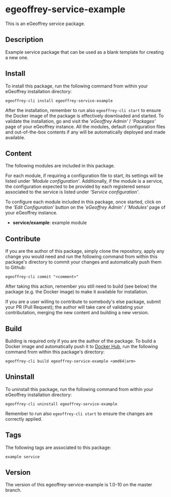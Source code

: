 # egeoffrey-service-example

This is an eGeoffrey service package.

## Description

Example service package that can be used as a blank template for creating a new one.

## Install

To install this package, run the following command from within your eGeoffrey installation directory:
```
egeoffrey-cli install egeoffrey-service-example
```
After the installation, remember to run also `egeoffrey-cli start` to ensure the Docker image of the package is effectively downloaded and started.
To validate the installation, go and visit the *'eGeoffrey Admin'* / *'Packages'* page of your eGeoffrey instance. All the modules, default configuration files and out-of-the-box contents if any will be automatically deployed and made available.
## Content

The following modules are included in this package.

For each module, if requiring a configuration file to start, its settings will be listed under *'Module configuration'*. Additionally, if the module is a service, the configuration expected to be provided by each registered sensor associated to the service is listed under *'Service configuration'*.

To configure each module included in this package, once started, click on the *'Edit Configuration'* button on the *'eGeoffrey Admin'* / *'Modules'* page of your eGeoffrey instance.
- **service/example**: example module

## Contribute

If you are the author of this package, simply clone the repository, apply any change you would need and run the following command from within this package's directory to commit your changes and automatically push them to Github:
```
egeoffrey-cli commit "<comment>"
```
After taking this action, remember you still need to build (see below) the package (e.g. the Docker image) to make it available for installation.

If you are a user willing to contribute to somebody's else package, submit your PR (Pull Request); the author will take care of validating your contributation, merging the new content and building a new version.

## Build

Building is required only if you are the author of the package. To build a Docker image and automatically push it to [Docker Hub](https://hub.docker.com/r/egeoffrey/egeoffrey-service-example), run the following command from within this package's directory:
```
egeoffrey-cli build egeoffrey-service-example <amd64|arm>
```

## Uninstall

To uninstall this package, run the following command from within your eGeoffrey installation directory:
```
egeoffrey-cli uninstall egeoffrey-service-example
```
Remember to run also `egeoffrey-cli start` to ensure the changes are correctly applied.
## Tags

The following tags are associated to this package:
```
example service
```

## Version

The version of this egeoffrey-service-example is 1.0-10 on the master branch.
